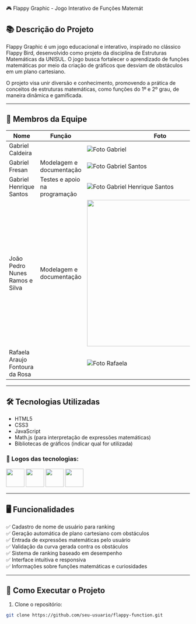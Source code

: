 🎮 Flappy Graphic - Jogo Interativo de Funções Matemát

## 📚 Descrição do Projeto

Flappy Graphic é um jogo educacional e interativo, inspirado no clássico Flappy Bird, desenvolvido como projeto da disciplina de Estruturas Matemáticas da UNISUL. O jogo busca fortalecer o aprendizado de funções matemáticas por meio da criação de gráficos que desviam de obstáculos em um plano cartesiano.

O projeto visa unir diversão e conhecimento, promovendo a prática de conceitos de estruturas matemáticas, como funções do 1º e 2º grau, de maneira dinâmica e gamificada.

---

## 👥 Membros da Equipe

| Nome | Função | Foto |
|-------|-------|------|
| Gabriel Caldeira | | ![Foto Gabriel](coloque-aqui-o-link-ou-path-da-imagem) |
| Gabriel Fresan | Modelagem e documentação | ![Foto Gabriel Santos](https://avatars.githubusercontent.com/u/69011585?v=4) |
| Gabriel Henrique Santos | Testes e apoio na programação | ![Foto Gabriel Henrique Santos](coloque-aqui-o-link-ou-path-da-imagem) |
| João Pedro Nunes Ramos e Silva | Modelagem e documentação | <img src="https://avatars.githubusercontent.com/u/169109696?v=4" width="400"> |
| Rafaela Araujo Fontoura da Rosa | | ![Foto Rafaela](https://avatars.githubusercontent.com/u/82467963?v=4) |

---

## 🛠️ Tecnologias Utilizadas

- HTML5
- CSS3
- JavaScript
- Math.js (para interpretação de expressões matemáticas)
- Bibliotecas de gráficos (indicar qual for utilizada)

### 📌 Logos das tecnologias:

<img src="coloque-aqui-o-link-ou-path-da-logo-html" width="50">  
<img src="coloque-aqui-o-link-ou-path-da-logo-css" width="50">  
<img src="coloque-aqui-o-link-ou-path-da-logo-js" width="50">  
<img src="coloque-aqui-o-link-ou-path-da-logo-mathjs" width="50">  

---

## 🖥️ Funcionalidades

✅ Cadastro de nome de usuário para ranking  
✅ Geração automática de plano cartesiano com obstáculos  
✅ Entrada de expressões matemáticas pelo usuário  
✅ Validação da curva gerada contra os obstáculos  
✅ Sistema de ranking baseado em desempenho  
✅ Interface intuitiva e responsiva  
✅ Informações sobre funções matemáticas e curiosidades  

---

## 🚀 Como Executar o Projeto

1. Clone o repositório:

```bash
git clone https://github.com/seu-usuario/flappy-function.git

